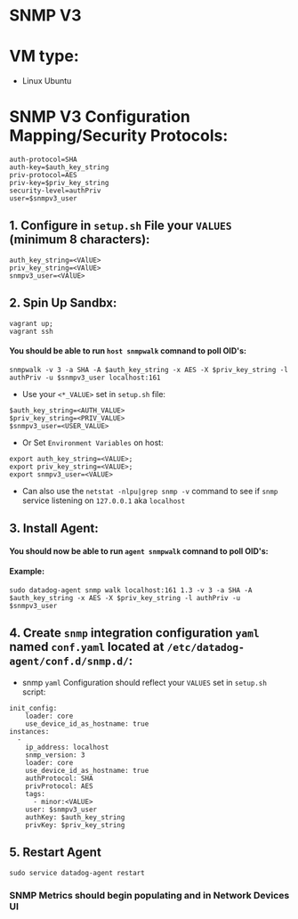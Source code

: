 # SNMP V3

# VM type: 
- Linux Ubuntu

# SNMP V3 Configuration Mapping/Security Protocols:
```
auth-protocol=SHA
auth-key=$auth_key_string
priv-protocol=AES
priv-key=$priv_key_string 
security-level=authPriv
user=$snmpv3_user
```

## 1. Configure in `setup.sh` File your `VALUES` (minimum 8 characters):
```
auth_key_string=<VAlUE>
priv_key_string=<VAlUE>
snmpv3_user=<VAlUE>
```

## 2. Spin Up Sandbx:
```
vagrant up;
vagrant ssh
```

#### You should be able to run `host snmpwalk` comnand to poll OID's:
```
snmpwalk -v 3 -a SHA -A $auth_key_string -x AES -X $priv_key_string -l authPriv -u $snmpv3_user localhost:161 
```
  - Use your `<*_VALUE>` set in `setup.sh` file:
  ```
  $auth_key_string=<AUTH_VALUE>
  $priv_key_string=<PRIV_VALUE>
  $snmpv3_user=<USER_VALUE>
  ```
  
  - Or Set `Environment Variables` on host:
  ```
  export auth_key_string=<VALUE>;
  export priv_key_string=<VALUE>;
  export snmpv3_user=<VALUE>
  ```
- Can also use the `netstat -nlpu|grep snmp -v` command to see if `snmp` service listening on `127.0.0.1` aka `localhost` 

## 3. Install Agent:

#### You should now be able to run `agent snmpwalk` comnand to poll OID's:

#### Example:

```
sudo datadog-agent snmp walk localhost:161 1.3 -v 3 -a SHA -A $auth_key_string -x AES -X $priv_key_string -l authPriv -u $snmpv3_user 
```

## 4. Create `snmp` integration configuration `yaml` named `conf.yaml` located at `/etc/datadog-agent/conf.d/snmp.d/`:
- snmp `yaml` Configuration should reflect your `VALUES` set in `setup.sh` script:
  
```
init_config:
    loader: core
    use_device_id_as_hostname: true
instances:
  -
    ip_address: localhost
    snmp_version: 3
    loader: core
    use_device_id_as_hostname: true
    authProtocol: SHA
    privProtocol: AES
    tags:
      - minor:<VALUE>
    user: $snmpv3_user
    authKey: $auth_key_string
    privKey: $priv_key_string
```

## 5. Restart Agent
```
sudo service datadog-agent restart
```

### SNMP Metrics should begin populating and in Network Devices UI

